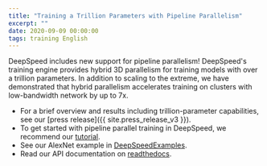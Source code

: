 ```yaml
---
title: "Training a Trillion Parameters with Pipeline Parallelism"
excerpt: ""
date: 2020-09-09 00:00:00
tags: training English
---
```


DeepSpeed includes new support for pipeline parallelism! DeepSpeed's training
engine provides hybrid 3D parallelism for training models with over a
trillion parameters. In addition to scaling to the extreme, we have
demonstrated that hybrid parallelism accelerates training on clusters with
low-bandwidth network by up to 7x.

* For a brief overview and results including trillion-parameter capabilities,
  see our [press release]({{ site.press_release_v3 }}).
* To get started with pipeline parallel training in DeepSpeed, we recommend our [tutorial](/tutorials/pipeline/).
* See our AlexNet example in [DeepSpeedExamples](https://github.com/microsoft/DeepSpeedExamples).
* Read our API documentation on [readthedocs](https://deepspeed.readthedocs.io/en/latest/pipeline.html).
